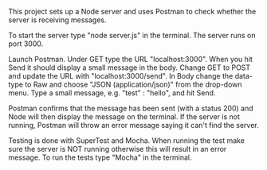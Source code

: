 This project sets up a Node server and uses Postman to check whether the server is receiving messages.

To start the server type "node server.js" in the terminal. The server runs on port 3000.

Launch Postman. Under GET type the URL "localhost:3000". When you hit Send it should display a small message in the body. Change GET to POST and update the URL with "localhost:3000/send". In Body change the data-type to Raw and choose "JSON (application/json)" from the drop-down menu. Type a small message, e.g. "test" : "hello", and hit Send.

Postman confirms that the message has been sent (with a status 200) and Node will then display the message on the terminal. If the server is not running, Postman will throw an error message saying it can't find the server.

Testing is done with SuperTest and Mocha. When running the test make sure the server is NOT running otherwise this will result in an error message. To run the tests type "Mocha" in the terminal.
